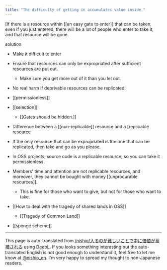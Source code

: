 ```yaml
---
title: "The difficulty of getting in accumulates value inside."
---
```


[If there is a resource within [[an easy gate to enter]] that can be taken, even if you just entered, there will be a lot of people who enter to take it, and that resource will be gone.

solution
- Make it difficult to enter
- Ensure that resources can only be expropriated after sufficient resources are put out.
    - Make sure you get more out of it than you let out.
- No real harm if deprivable resources can be replicated.

- [[permissionless]]
- [[selection]]
    - [[Gates should be hidden.]]

- Difference between a [[non-replicable]] resource and a [replicable resource
- If the only resource that can be expropriated is the one that can be replicated, then take and go as you please.
- In OSS projects, source code is a replicable resource, so you can take it permissionless.
- Members' time and attention are not replicable resources, and moreover, they cannot be bought with money [[unprocurable resources]].
    - This is fine for those who want to give, but not for those who want to take.

- [[How to deal with the tragedy of shared lands in OSS]]
    - [[Tragedy of Common Land]]

- [[sponge scheme]]

---
This page is auto-translated from [/nishio/入るのが難しいことで中に価値が蓄積される](https://scrapbox.io/nishio/入るのが難しいことで中に価値が蓄積される) using DeepL. If you looks something interesting but the auto-translated English is not good enough to understand it, feel free to let me know at [@nishio_en](https://twitter.com/nishio_en). I'm very happy to spread my thought to non-Japanese readers.